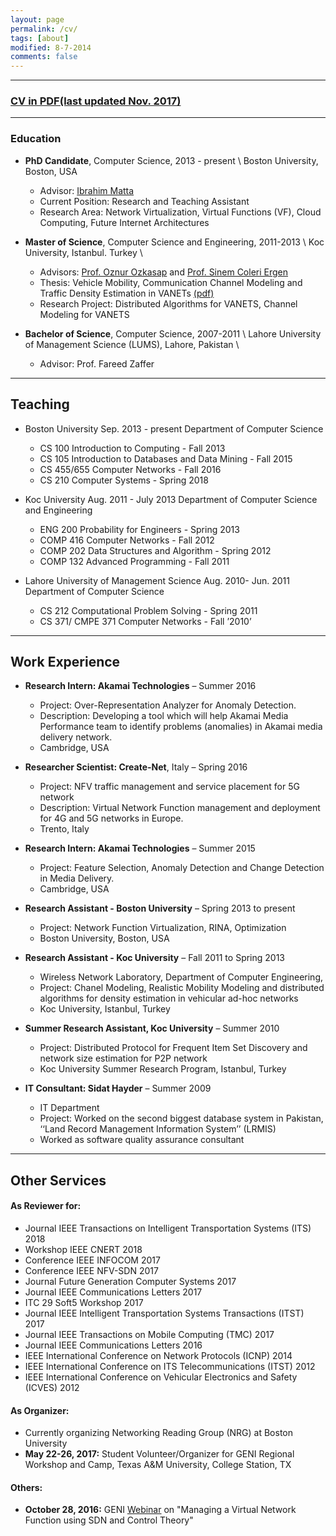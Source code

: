 ```yaml
---
layout: page
permalink: /cv/
tags: [about]
modified: 8-7-2014
comments: false
---
```


---

### [CV in PDF(last updated Nov. 2017)](../papers/cv.pdf)

---

### Education

- **PhD Candidate**, Computer Science, 2013 - present \\
Boston University, Boston, USA
	- Advisor: [Ibrahim Matta](http://sites.bu.edu/matta/)
	- Current Position: Research and Teaching Assistant
	- Research Area: Network Virtualization, Virtual Functions (VF), Cloud Computing, Future Internet Architectures 

- **Master of Science**, Computer Science and Engineering, 2011-2013 \\
Koc University, Istanbul. Turkey \\
	- Advisors: [Prof. Oznur Ozkasap](http://home.ku.edu.tr/~oozkasap/index.htm) and [Prof. Sinem Coleri Ergen](http://home.ku.edu.tr/~sergen/)
	- Thesis: Vehicle Mobility, Communication Channel Modeling and Traffic Density Estimation in VANETs [(pdf)](papers/MSc_FINAL.pdf)
	- Research Project: Distributed Algorithms for VANETS, Channel Modeling for VANETS 

- **Bachelor of Science**, Computer Science, 2007-2011 \\
Lahore University of Management Science (LUMS), Lahore, Pakistan \\
	- Advisor: Prof. Fareed Zaffer

---

## Teaching  

- Boston University Sep. 2013 - present 
  Department of Computer Science
	- CS 100 Introduction to Computing - Fall 2013
	- CS 105 Introduction to Databases and Data Mining - Fall 2015
	- CS 455/655 Computer Networks - Fall 2016
	- CS 210 Computer Systems - Spring 2018

- Koc University Aug. 2011 - July 2013 
  Department of Computer Science and Engineering
	- ENG 200 Probability for Engineers - Spring 2013
	- COMP 416 Computer Networks - Fall 2012
	- COMP 202 Data Structures and Algorithm - Spring 2012
	- COMP 132 Advanced Programming - Fall 2011

 - Lahore University of Management Science Aug. 2010- Jun. 2011 
   Department of Computer Science
	- CS 212 Computational Problem Solving - Spring 2011
	- CS 371/ CMPE 371 Computer Networks - Fall ’2010’

---
## Work Experience

- **Research Intern: Akamai Technologies**     – Summer 2016 
	- Project: Over-Representation Analyzer for Anomaly Detection. 
	- Description: Developing a tool which will help Akamai Media Performance team to identify problems (anomalies) in Akamai media delivery network. 
	- Cambridge, USA 

- **Researcher Scientist: Create-Net**, Italy     – Spring 2016
	- Project: NFV traffic management and service placement for 5G network
	- Description: Virtual Network Function management and deployment for 4G and 5G networks in Europe.
	- Trento, Italy

- **Research Intern: Akamai Technologies**     – Summer 2015
	- Project: Feature Selection, Anomaly Detection and Change Detection in Media Delivery.
	- Cambridge, USA

- **Research Assistant - Boston University**     – Spring 2013 to present
	- Project: Network Function Virtualization, RINA, Optimization
	- Boston University, Boston, USA

- **Research Assistant - Koc University**     – Fall 2011 to Spring 2013
	- Wireless Network Laboratory, Department of Computer Engineering,
	- Project: Chanel Modeling, Realistic Mobility Modeling and distributed algorithms for density estimation in vehicular ad-hoc networks
	- Koc University, Istanbul, Turkey

- **Summer Research Assistant, Koc University**     – Summer 2010
	- Project: Distributed Protocol for Frequent Item Set Discovery and network size estimation for P2P network
	- Koc University Summer Research Program, Istanbul, Turkey

- **IT Consultant: Sidat Hayder**     – Summer 2009
	- IT Department
	- Project: Worked on the second biggest database system in Pakistan, ‘‘Land Record Management Information System’’ (LRMIS)
	- Worked as software quality assurance consultant

---

## Other Services ##

#### As Reviewer for:
- Journal IEEE Transactions on Intelligent Transportation Systems (ITS) 2018
- Workshop IEEE CNERT 2018
- Conference IEEE INFOCOM 2017 
- Conference IEEE NFV-SDN 2017
- Journal Future Generation Computer Systems 2017
- Journal IEEE Communications Letters 2017
- ITC 29 Soft5 Workshop 2017
- Journal IEEE Intelligent Transportation Systems Transactions (ITST) 2017
- Journal IEEE Transactions on Mobile Computing (TMC) 2017
- Journal IEEE Communications Letters 2016
- IEEE International Conference on Network Protocols (ICNP) 2014
- IEEE International Conference on ITS Telecommunications (ITST) 2012
- IEEE International Conference on Vehicular Electronics and Safety (ICVES) 2012

#### As Organizer:
- Currently organizing Networking Reading Group (NRG) at Boston University
- **May 22-26, 2017:** Student Volunteer/Organizer for GENI Regional Workshop and Camp, Texas A&M University, College Station, TX

#### Others:
- **October 28, 2016:** GENI [Webinar](http://www.cs.unc.edu/Research/geni/geniEdu/v06-VNF-SDN-Ctl.html) on "Managing a Virtual Network Function using SDN and Control Theory"

